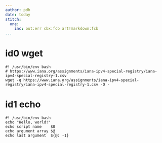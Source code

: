 ```yaml
---
author: pdh
date: today
stitch:
  one:
    inc: out:err cbx:fcb art!markdown:fcb
...
```


# id0 wget

```{#id0 .stitch log=debug inc="cbx:fcb cbx out out:fcb out!csv, out!csv:fcb err one"}
#! /usr/bin/env bash
# https://www.iana.org/assignments/iana-ipv4-special-registry/iana-ipv4-special-registry-1.csv
wget -q https://www.iana.org/assignments/iana-ipv4-special-registry/iana-ipv4-special-registry-1.csv -O -
```

# id1 echo

```{#id1 .stitch cfg=missing log=debug arg="cli args here" inc="out:fcb"}
#! /usr/bin/env bash
echo "Hello, world!"
echo script name    $0
echo argument array $@
echo last argument  ${@: -1}
```

